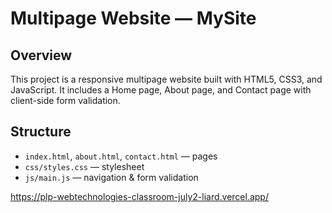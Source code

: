 # Multipage Website — MySite

## Overview
This project is a responsive multipage website built with HTML5, CSS3, and JavaScript. It includes a Home page, About page, and Contact page with client-side form validation.

## Structure
- `index.html`, `about.html`, `contact.html` — pages
- `css/styles.css` — stylesheet
- `js/main.js` — navigation & form validation

https://plp-webtechnologies-classroom-july2-liard.vercel.app/
